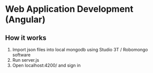 # Web Application Development (Angular)

## How it works

  1. Import json files into local mongodb using Studio 3T / Robomongo software
  2. Run server.js
  3. Open localhost:4200/ and sign in

